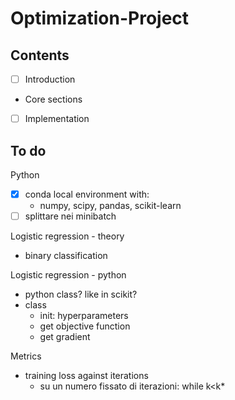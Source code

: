 # Optimization-Project

## Contents

- [ ] Introduction
- Core sections
- [ ] Implementation

## To do

Python
- [x] conda local environment with:
    - numpy, scipy, pandas, scikit-learn
- [ ] splittare nei minibatch

Logistic regression - theory
- binary classification

Logistic regression - python
- python class? like in scikit?
- class
    - init: hyperparameters
    - get objective function
    - get gradient

Metrics
- training loss against iterations
    - su un numero fissato di iterazioni: while k<k*
